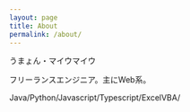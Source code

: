```yaml
---
layout: page
title: About
permalink: /about/
---
```


うまょん・マイウマイウ

フリーランスエンジニア。主にWeb系。

Java/Python/Javascript/Typescript/ExcelVBA/